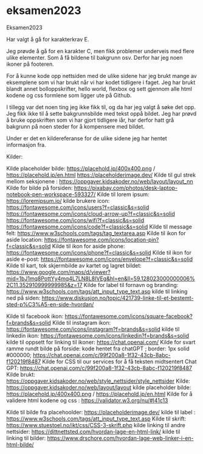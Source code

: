 # eksamen2023
Eksamen2023

Har valgt å gå for karakterkrav E. 

Jeg prøvde å gå for en karakter C, men fikk problemer underveis med flere ulike elementer. Som å få bildene til bakgrunn osv. Derfor har jeg noen ikoner på footeren. 

For å kunne kode opp nettsiden med de ulike sidene har jeg brukt mange av eksemplene som vi har brukt når vi har kodet tidligere i faget.
Jeg har brukt blandt annet bolloppskrifter, hello world, flexbox og sett gjennom alle html kodene og css formlene som ligger ute på Github. 

I tillegg var det noen ting jeg ikke fikk til, og da har jeg valgt å søke det opp. Jeg fikk ikke til å sette bakgrunnsbilde med tekst oppå bildet. Jeg har prøvd å bruke oppskriften som vi har gjort tidligere iår, har derfor hatt grå bakgrunn på noen steder for å kompensere med bildet.

 Under er det en kildereferanse for de ulike sidene jeg har hentet informasjon fra. 


Kilder:

Kilde placeholder bilde: https://placehold.jp/400x400.png / https://placehold.jp/en.html
https://placeholderimage.dev/
Kilde til gul strek mellom seksjonene : https://oppgaver.kidsakoder.no/web/layout/layout_nn
Kilde for bilde på forsiden: https://pixabay.com/photos/desk-laptop-notebook-pen-workspace-593327/
Kilde til lorem ipsum: https://loremipsum.io/
kilde brukere icon: https://fontawesome.com/icons/users?f=classic&s=solid
https://fontawesome.com/icons/cloud-arrow-up?f=classic&s=solid
https://fontawesome.com/icons/wifi?f=classic&s=solid
https://fontawesome.com/icons/code?f=classic&s=solid
Kilde til message felt: https://www.w3schools.com/tags/tag_textarea.asp
Kilde til ikon for aside location: https://fontawesome.com/icons/location-pin?f=classic&s=solid
Kilde til ikon for aside phone: https://fontawesome.com/icons/phone?f=classic&s=solid
Kilde til ikon for aside e-post: https://fontawesome.com/icons/envelope?f=classic&s=solid
Kilde til kart, tok skjermbilde av kartet og lagret bildet: https://www.google.com/maps/d/viewer?mid=1bJ1mq8PottYy4mq4L7LN8L8IVEg&hl=en&ll=59.128023000000006%2C11.352910999999985&z=17
Kilde for label til fornavn og branding: https://www.w3schools.com/tags/att_input_type_text.asp
kilde til linking ned på siden: https://www.diskusjon.no/topic/421739-linke-til-et-bestemt-sted-p%C3%A5-en-side-hvordan/

Kilde til facebook ikon: https://fontawesome.com/icons/square-facebook?f=brands&s=solid
Kilde til instagram ikon: https://fontawesome.com/icons/instagram?f=brands&s=solid
kilde til linkedin ikon: https://fontawesome.com/icons/linkedin?f=brands&s=solid
kilde til oppsett for linking til ikoner: https://chat.openai.com/
Kilde for svart ramme rundt bilde på forside: kode hentet fra chatGPT ; border: 1px solid #000000;
    https://chat.openai.com/c/99f200a8-1f32-43cb-8abc-f120219f8487
Kilde for CSS til our services for å få teksten midtsentert Chat GPT: https://chat.openai.com/c/99f200a8-1f32-43cb-8abc-f120219f8487
Kilde brukt: https://oppgaver.kidsakoder.no/web/style_nettsider/style_nettsider
Kilde: https://oppgaver.kidsakoder.no/web/layout/layout
kilde placeholder bilde: https://placehold.jp/400x400.png / https://placehold.jp/en.html
Kilde for å validere html kodene og css : https://validator.w3.org/nu/#l41c13

Kilde til bilde fra placehoolder: https://placeholderimage.dev/
kilde til label : https://www.w3schools.com/tags/att_input_type_text.asp
Kilde til skrift: https://www.stuestoel.no/ikt/css/CSS-3-skrift.php
kilde linking til andre nettsider: https://dittnettsted.com/hvordan-lage-en-html-link/
kilde til linking til bilder: https://www.drschore.com/hvordan-lage-web-linker-i-en-html-bilde/



